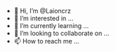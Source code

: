 - 👋 Hi, I’m @Laioncrz
- 👀 I’m interested in ...
- 🌱 I’m currently learning ...
- 💞️ I’m looking to collaborate on ...
- 📫 How to reach me ...

<!---
Laioncrz/Laioncrz is a ✨ special ✨ repository because its `README.md` (this file) appears on your GitHub profile.
You can click the Preview link to take a look at your changes.
--->
